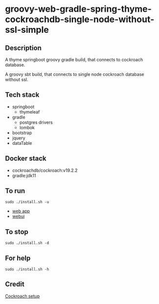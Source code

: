 # groovy-web-gradle-spring-thyme-cockroachdb-single-node-without-ssl-simple

## Description
A thyme springboot groovy gradle build,
that connects to cockroach database.

A groovy sbt build, that connects to single node
cockroach database without ssl.

## Tech stack
- springboot
  - thymeleaf
- gradle
  - postgres drivers
  - lombok
- bootstrap
- jquery
- dataTable

## Docker stack
- cockroachdb/cockroach:v19.2.2
- gradle:jdk11

## To run
`sudo ./install.sh -u`
- [web app](http://localhost)
- [webui](http://localhost:8080)

## To stop
`sudo ./install.sh -d`

## For help
`sudo ./install.sh -h`

## Credit
[Cockroach setup](https://github.com/s0rg/cockroach-compose)
